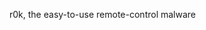 <p class="line-1 anim-typewriter">r0k, the easy-to-use remote-control malware</p>
<link rel="stylesheet" href="mystyle.css">
